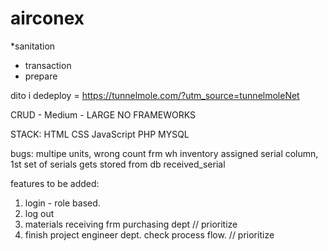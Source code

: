 # airconex
*sanitation
* transaction
*  prepare

dito i dedeploy = 
https://tunnelmole.com/?utm_source=tunnelmoleNet

CRUD - Medium - LARGE
NO FRAMEWORKS

STACK:
HTML
CSS
JavaScript
PHP
MYSQL

bugs:
multipe units, wrong count frm wh inventory
assigned serial column, 1st set of serials gets stored from db received_serial

features to be added: 
1. login - role based.
2. log out
3. materials receiving frm purchasing dept // prioritize
4. finish project engineer dept. check process flow. // prioritize


